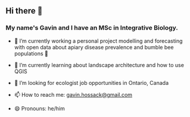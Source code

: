 ## Hi there 👋

### My name's Gavin and I have an MSc in Integrative Biology.

- 🐝 I’m currently working a personal project modelling and forecasting with open data about apiary disease prevalence and bumble bee populations 🐝
  
- 🌱 I’m currently learning about landscape architecture and how to use QGIS

- 🤔 I’m looking for ecologist job opportunities in 
 Ontario, Canada


- 📫 How to reach me: gavin.hossack@gmail.com
- 😄 Pronouns: he/him
